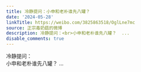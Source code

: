 ```yaml
---
title: 冷静提问：小申和老朴谁先八罐？
date: '2024-05-28'
linkTitle: https://weibo.com/3825863518/OglLne7mc
source: 正宗毒奶菇的微博
description: 冷静提问：<br>小申和老朴谁先八罐？  ...
disable_comments: true
---
```

冷静提问：<br>小申和老朴谁先八罐？  ...